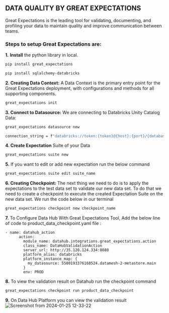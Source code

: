 ## DATA QUALITY BY GREAT EXPECTATIONS

Great Expectations is the leading tool for validating, documenting, and profiling your data to maintain quality and improve communication between teams.

### Steps to setup Great Expectations are:

**1.** **Install** the python library in local.   
```sh  
pip install great_expectations  
```   
```sh  
pip install sqlalchemy-databricks 
```  
**2. Creating Data Context:** A Data Context is the primary entry point for the Great Expectations deployment, with configurations and methods for all supporting components.
```sh  
great_expectations init  
```
**3. Connect to Datasource:** We are connecting to Databricks Unity Catalog Data:
```sh  
great_expectations datasource new
``` 
```sh  
connection_string = f"databricks://token:{token}@{host}:{port}/{database}?http_path={http_path}&catalog={catalog}&schema={schema}"
```
**4. Create Expectation** Suite of your Data
```sh  
great_expectations suite new
```  
**5.** If you want to edit or add new expectation run the below command
```sh  
great_expectations suite edit suite_name
```    
**6. Creating Checkpoint:** The next thing we need to do is to apply the expectations to the test data set to validate our new data set. To do that we need to create a checkpoint to execute the created Expectation Suite on the new data set. We run the code below in our terminal
```sh  
great_expectations checkpoint new checkpoint_name
```  
**7.** To Configure Data Hub With Great Expectations Tool, Add the below line of code to product_data_checkpoint.yaml file :    
```
- name: datahub_action  
      action:  
        module_name: datahub.integrations.great_expectations.action  
        class_name: DataHubValidationAction  
        server_url: http://35.120.124.334:8080  
        platform_alias: databricks  
        platform_instance_map: {   
          my_datasource: 5580193376168524.datamesh-2-metastore.main  
        }
        env: PROD 
```
**8.** To view the validation result on Datahub run the checkpoint command
```sh 
great_expectations checkpoint run product_data_checkpoint
```
**9.** On Data Hub Platform you can view the validation result    
![Screenshot from 2024-01-25 12-33-22](https://github.com/NashTech-Labs/databricks-unity-catalog-data-quality-by-GX/assets/124979629/19f243c2-f52b-4641-8b51-5b80ac6fdc76)

